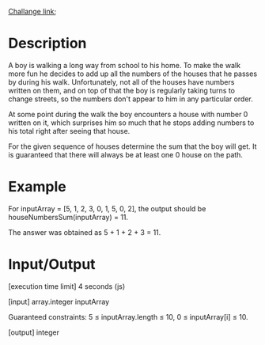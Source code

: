 [Challange link](https://codefights.com/arcade/code-arcade/well-of-integration/3QMXNwGfvLMoQwed7);
# Description
A boy is walking a long way from school to his home. To make the walk more fun he decides to add up all the numbers of the houses that he passes by during his walk. Unfortunately, not all of the houses have numbers written on them, and on top of that the boy is regularly taking turns to change streets, so the numbers don't appear to him in any particular order.

At some point during the walk the boy encounters a house with number 0 written on it, which surprises him so much that he stops adding numbers to his total right after seeing that house.

For the given sequence of houses determine the sum that the boy will get. It is guaranteed that there will always be at least one 0 house on the path.

# Example

For inputArray = [5, 1, 2, 3, 0, 1, 5, 0, 2], the output should be
houseNumbersSum(inputArray) = 11.

The answer was obtained as 5 + 1 + 2 + 3 = 11.

# Input/Output

[execution time limit] 4 seconds (js)

[input] array.integer inputArray

Guaranteed constraints:
5 ≤ inputArray.length ≤ 10,
0 ≤ inputArray[i] ≤ 10.

[output] integer